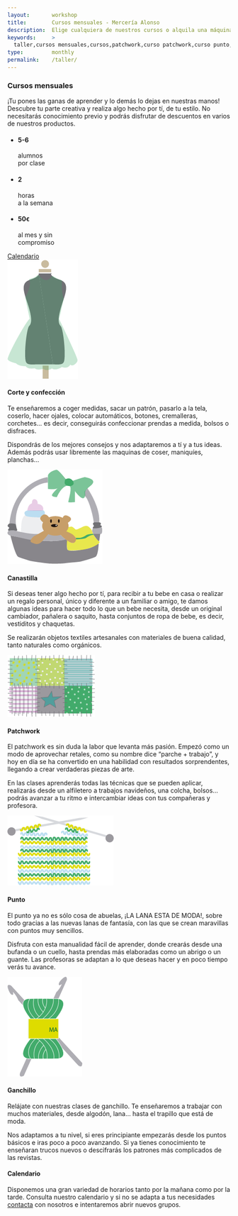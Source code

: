 ```yaml
---
layout:       workshop
title:        Cursos mensuales - Mercería Alonso
description:  Elige cualquiera de nuestros cursos o alquila una máquina por tu cuenta
keywords:     >
  taller,cursos mensuales,cursos,patchwork,curso patchwork,curso punto,punto,curso ganchillo,ganchillo,corte y confección,curso corte y confección,mercería,merceria,mercería alonso,majadahonda,madrid
type:         monthly
permalink:    /taller/
---
```


  <section class="workshop-item workshop-item-center">
    <div class="workshop-item-inner">
      <h3>Cursos mensuales</h3>
      <p>¡Tu pones las ganas de aprender y lo demás lo dejas en nuestras manos! Descubre tu parte creativa y realiza algo hecho por tí, de tu estilo. No necesitarás conocimiento previo y podrás disfrutar de descuentos en varios de nuestros productos.</p>
      <ul class="workshop-highlights">
        <li>
          <h4>5-6</h4>
          <p>alumnos<br/>por clase</p>
        </li>
        <li>
          <h4>2</h4>
          <p>horas<br/>a la semana</p>
        </li>
        <li>
          <h4>50<small>€</small></h4>
          <p>al mes y sin<br/>compromiso</p>
        </li>
      </ul>
      <a href="#calendar" class="calendar btn wide green">Calendario</a>
    </div>
  </section>

  <section class="workshop-item workshop-item-odd">
    <div class="workshop-item-inner">
      <div class="workshop-align-left workshop-type-image">
        <img src="/img/workshop/corte-confeccion.png" alt="Corte y confección" title="Corte y confección" />
      </div>
      <div class="workshop-align-right workshop-type-content">
        <h4>Corte y confección</h4>
        <p>Te enseñaremos a coger medidas, sacar un patrón, pasarlo a la tela, coserlo, hacer ojales, colocar automáticos, botones, cremalleras, corchetes… es decir, conseguirás confeccionar prendas a medida, bolsos o disfraces.</p>
        <p>Dispondrás de los mejores consejos y nos adaptaremos a tí y a tus ideas. Además podrás usar libremente las maquinas de coser, maniquíes, planchas…</p>
      </div>
    </div>
  </section>

  <section class="workshop-item">
    <div class="workshop-item-inner">
      <div class="workshop-align-right workshop-type-image">
        <img src="/img/workshop/canastilla.png" class="canastilla" alt="Canastilla" title="Canastilla" />
      </div>
      <div class="workshop-align-left workshop-type-content">
        <h4>Canastilla</h4>
        <p>Si deseas tener algo hecho por tí, para recibir a tu bebe en casa o realizar un regalo personal, único y diferente a un familiar o amigo, te damos algunas ideas para hacer todo lo que un bebe necesita, desde un original cambiador, pañalera o saquito, hasta conjuntos de ropa de bebe, es decir, vestiditos y chaquetas.</p>
        <p>Se realizarán objetos textiles artesanales con materiales de buena calidad, tanto naturales como orgánicos.</p>
      </div>
    </div>
  </section>

  <section class="workshop-item workshop-item-odd">
    <div class="workshop-item-inner">
      <div class="workshop-align-left workshop-type-image">
        <img src="/img/workshop/patchwork.png" class="patchwork" alt="Patchwork" title="Patchwork" />
      </div>
      <div class="workshop-align-right workshop-type-content">
        <h4>Patchwork</h4>
        <p>El patchwork es sin duda la labor que levanta más pasión. Empezó como un modo de aprovechar retales, como su nombre dice “parche + trabajo”, y hoy en día se ha convertido en una habilidad con resultados sorprendentes, llegando a crear verdaderas piezas de arte.</p>
        <p>En las clases aprenderás todas las técnicas que se pueden aplicar, realizarás desde un alfiletero a trabajos navideños, una colcha, bolsos… podrás avanzar a tu ritmo e intercambiar ideas con tus compañeras y profesora.</p>
      </div>
    </div>
  </section>

  <section class="workshop-item">
    <div class="workshop-item-inner">
      <div class="workshop-align-right workshop-type-image">
        <img src="/img/workshop/punto.png" class="punto" alt="Punto" title="Punto" />
      </div>
      <div class="workshop-align-left workshop-type-content">
        <h4>Punto</h4>
        <p>El punto ya no es sólo cosa de abuelas, ¡LA LANA ESTA DE MODA!, sobre todo gracias a las nuevas lanas de fantasía, con las que se crean maravillas con puntos muy sencillos.</p>
        <p>Disfruta con esta manualidad fácil de aprender, donde crearás desde una bufanda o un cuello, hasta prendas más elaboradas como un abrigo o un guante. Las profesoras se adaptan a lo que deseas hacer y en poco tiempo verás tu avance.</p>
      </div>
    </div>
  </section>

  <section class="workshop-item workshop-item-odd">
    <div class="workshop-item-inner">
      <div class="workshop-align-left workshop-type-image">
        <img src="/img/workshop/ganchillo.png" alt="Ganchillo" title="Ganchillo" />
      </div>
      <div class="workshop-align-right workshop-type-content">
        <h4>Ganchillo</h4>
        <p>Relájate con nuestras clases de ganchillo. Te enseñaremos a trabajar con muchos materiales, desde algodón, lana… hasta el trapillo que está de moda.</p>
        <p>Nos adaptamos a tu nivel, si eres principiante empezarás desde los puntos básicos e iras poco a poco avanzando. Si ya tienes conocimiento te enseñaran trucos nuevos o descifrarás los patrones más complicados de las revistas.</p>
      </div>
    </div>
  </section>

  
  <section class="workshop-item workshop-item-center">
    <div class="workshop-item-inner">
      <h4>Calendario</h4>
      <p>Disponemos una gran variedad de horarios tanto por la mañana como por la tarde. Consulta nuestro calendario y si no se adapta a tus necesidades <a href="/contacto">contacta</a> con nosotros e intentaremos abrir nuevos grupos.</p>
    </div>
    <div class="workshop-calendar">
    </div>
  </section>